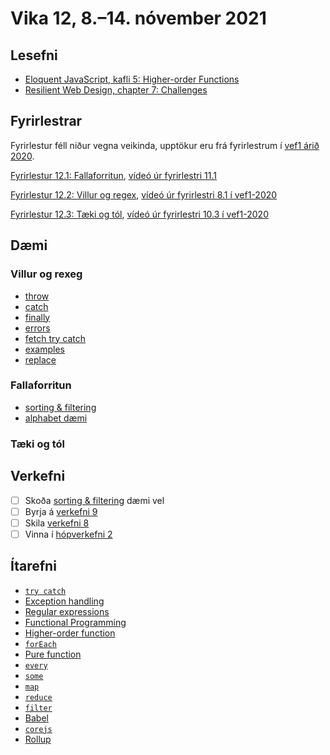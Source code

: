 # Vika 12, 8.–14. nóvember 2021

## Lesefni

* [Eloquent JavaScript, kafli 5: Higher-order Functions](https://eloquentjavascript.net/05_higher_order.html)
* [Resilient Web Design, chapter 7: Challenges](https://resilientwebdesign.com/chapter7/)

## Fyrirlestrar

Fyrirlestur féll niður vegna veikinda, upptökur eru frá fyrirlestrum í [vef1 árið 2020](https://github.com/vefforritun/vef1-2020).

[Fyrirlestur 12.1: Fallaforritun](12.1.functional.md), [vídeó úr fyrirlestri 11.1](https://youtu.be/baNMhgcqD04)

[Fyrirlestur 12.2: Villur og regex](12.2.errors.regex.md), [vídeó úr fyrirlestri 8.1 í vef1-2020](https://youtu.be/vl_G2uDAORI)

[Fyrirlestur 12.3: Tæki og tól](12.3.tools.md), [vídeó úr fyrirlestri 10.3 í vef1-2020](https://youtu.be/ALaPtDXEdgY)

## Dæmi

### Villur og rexeg

* [throw](daemi/1.errors-regex/01.throw.js)
* [catch](daemi/1.errors-regex/02.catch.js)
* [finally](daemi/1.errors-regex/03.finally.js)
* [errors](daemi/1.errors-regex/04.errors.js)
* [fetch try catch](daemi/1.errors-regex/05.fetch.js)
* [examples](daemi/1.regex-regex/06.examples.js)
* [replace](daemi/1.regex-regex/07.replace.js)

### Fallaforritun

* [sorting & filtering](daemi/2.functional/01.sorting-filtering.html)
* [alphabet dæmi](daemi/2.functional/02.alphabet.js)

### Tæki og tól

## Verkefni

* [ ] Skoða [sorting & filtering](daemi/2.functional/01.sorting-filtering.html) dæmi vel
* [ ] Byrja á [verkefni 9](https://github.com/vefforritun/vef1-2021-v9)
* [ ] Skila [verkefni 8](https://github.com/vefforritun/vef1-2021-v8)
* [ ] Vinna í [hópverkefni 2](https://github.com/vefforritun/vef1-2021-h2)

## Ítarefni

* [`try catch`](https://developer.mozilla.org/en-US/docs/Web/JavaScript/Reference/Statements/try...catch)
* [Exception handling](https://en.wikipedia.org/wiki/Exception_handling)
* [Regular expressions](https://developer.mozilla.org/en-US/docs/Web/JavaScript/Guide/Regular_Expressions)
* [Functional Programming](https://en.wikipedia.org/wiki/Functional_programming)
* [Higher-order function](https://en.wikipedia.org/wiki/Higher-order_function)
* [`forEach`](https://developer.mozilla.org/en-US/docs/Web/JavaScript/Reference/Global_Objects/Array/forEach)
* [Pure function](https://en.wikipedia.org/wiki/Pure_function)
* [`every`](https://developer.mozilla.org/en-US/docs/Web/JavaScript/Reference/Global_Objects/Array/every)
* [`some`](https://developer.mozilla.org/en/docs/Web/JavaScript/Reference/Global_Objects/Array/some)
* [`map`](https://developer.mozilla.org/en/docs/Web/JavaScript/Reference/Global_Objects/Array/map)
* [`reduce`](https://developer.mozilla.org/en-US/docs/Web/JavaScript/Reference/Global_Objects/Array/Reduce)
* [`filter`](https://developer.mozilla.org/en/docs/Web/JavaScript/Reference/Global_Objects/Array/filter)
* [Babel](https://babeljs.io/)
* [`corejs`](https://github.com/zloirock/core-js)
* [Rollup](https://rollupjs.org/)
